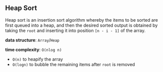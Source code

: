 ## Heap Sort

Heap sort is an insertion sort algorithm whereby the items to be sorted 
are first queued into a heap, and then the desired sorted output 
is obtained by taking the `root` and inserting it into position `[n - i - 1]` of the array.

**data structure**: `Array`/`Heap`

**time complexity**: `O(nlog n)`
- `O(n)` to heapify the array
- `O(logn)` to bubble the remaining items after `root` is removed